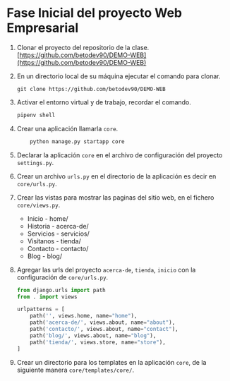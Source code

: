 # Fase Inicial del proyecto Web Empresarial

1. Clonar el proyecto del repositorio de la clase. [https://github.com/betodev90/DEMO-WEB](https://github.com/betodev90/DEMO-WEB)

2. En un directorio local de su máquina ejecutar el comando para clonar.

    `git clone https://github.com/betodev90/DEMO-WEB`

3. Activar el entorno virtual y de trabajo, recordar el comando.
    
    ```python
    pipenv shell
    ```

4. Crear una aplicación llamarla `core`.

    ```python
        python manage.py startapp core
    ```
5. Declarar la aplicación `core` en el archivo de configuración del proyecto `settings.py`.

6. Crear un archivo `urls.py` en el directorio de la aplicación es decir en `core/urls.py`.

7. Crear las vistas para mostrar las paginas del sitio web, en el fichero `core/views.py`.

    * Inicio - home/
    * Historia - acerca-de/
    * Servicios - servicios/
    * Visítanos - tienda/
    * Contacto - contacto/
    * Blog - blog/

8. Agregar las urls del proyecto `acerca-de`, `tienda`, `inicio` con la configuración de `core/urls.py`.

    ```python
    from django.urls import path
    from . import views

    urlpatterns = [
        path('', views.home, name="home"),
        path('acerca-de/', views.about, name="about"),
        path('contacto/', views.about, name="contact"),
        path('blog/', views.about, name="blog"),
        path('tienda/', views.store, name="store"),
    ]
    ```

9. Crear un directorio para los templates en la aplicación `core`, de la siguiente manera `core/templates/core/`.